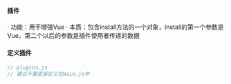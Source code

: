 #### 插件
· 功能：用于增强Vue
· 本质：包含install方法的一个对象，install的第一个参数是Vue，第二个以后的参数是插件使用者传递的数据

#### 定义插件
```js
// plugins.js
// 建议不要直接定义在main.js中
```